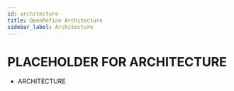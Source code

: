 ```yaml
---
id: architecture
title: OpenRefine Architecture
sidebar_label: Architecture
---
```


# PLACEHOLDER FOR ARCHITECTURE

- ARCHITECTURE
